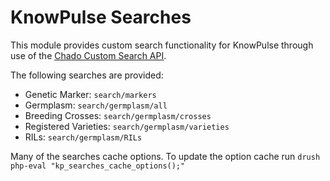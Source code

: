 # KnowPulse Searches

This module provides custom search functionality for KnowPulse through use of the [Chado Custom Search API](https://github.com/uofs-pulse-binfo/chado_custom_search).

The following searches are provided:
 - Genetic Marker: `search/markers`
 - Germplasm: `search/germplasm/all`
 - Breeding Crosses: `search/germplasm/crosses`
 - Registered Varieties: `search/germplasm/varieties`
 - RILs: `search/germplasm/RILs`

Many of the searches cache options. To update the option cache run `drush php-eval "kp_searches_cache_options();"`
